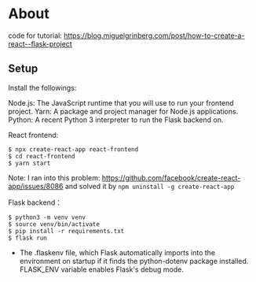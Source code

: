 # About
code for tutorial: https://blog.miguelgrinberg.com/post/how-to-create-a-react--flask-project

## Setup

Install the followings:

Node.js: The JavaScript runtime that you will use to run your frontend project.
Yarn: A package and project manager for Node.js applications.
Python: A recent Python 3 interpreter to run the Flask backend on.

React frontend:

```
$ npx create-react-app react-frontend
$ cd react-frontend
$ yarn start
```

Note: I ran into this problem: https://github.com/facebook/create-react-app/issues/8086 and solved it by `npm uninstall -g create-react-app`

Flask backend：

```
$ python3 -m venv venv
$ source venv/bin/activate
$ pip install -r requirements.txt
$ flask run
```

- The .flaskenv file, which Flask automatically imports into the environment on startup if it finds the python-dotenv package installed. FLASK_ENV variable enables Flask's debug mode.
